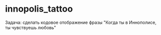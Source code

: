 # innopolis_tattoo
Задача: сделать кодовое отображение фразы "Когда ты в Иннополисе, ты чувствуешь любовь"
